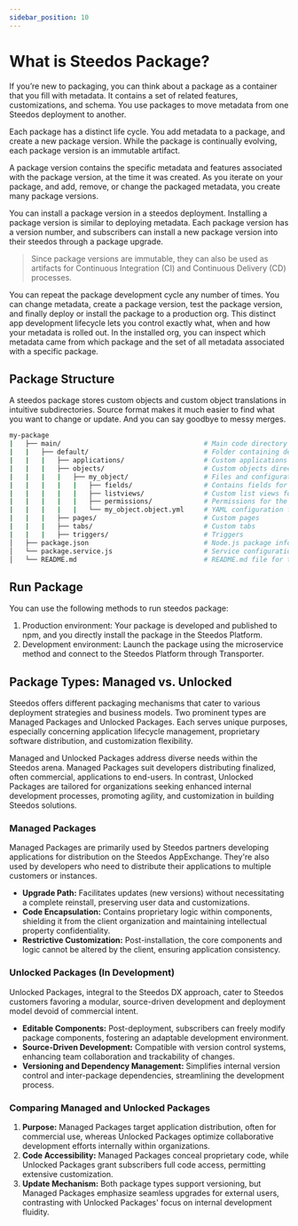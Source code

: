 ```yaml
---
sidebar_position: 10
---
```


# What is Steedos Package?

If you’re new to packaging, you can think about a package as a container that you fill with metadata. It contains a set of related features, customizations, and schema. You use packages to move metadata from one Steedos deployment to another.

Each package has a distinct life cycle. You add metadata to a package, and create a new package version. While the package is continually evolving, each package version is an immutable artifact.

A package version contains the specific metadata and features associated with the package version, at the time it was created. As you iterate on your package, and add, remove, or change the packaged metadata, you create many package versions.

You can install a package version in a steedos deployment. Installing a package version is similar to deploying metadata. Each package version has a version number, and subscribers can install a new package version into their steedos through a package upgrade.

> Since package versions are immutable, they can also be used as artifacts for Continuous Integration (CI) and Continuous Delivery (CD) processes.

You can repeat the package development cycle any number of times. You can change metadata, create a package version, test the package version, and finally deploy or install the package to a production org. This distinct app development lifecycle lets you control exactly what, when and how your metadata is rolled out. In the installed org, you can inspect which metadata came from which package and the set of all metadata associated with a specific package.



## Package Structure

A steedos package stores custom objects and custom object translations in intuitive subdirectories. Source format makes it much easier to find what you want to change or update. And you can say goodbye to messy merges.

```bash
my-package
|   ├── main/                                    # Main code directory
|   |   ├── default/                             # Folder containing default code and content
|   |   |   ├── applications/                    # Custom applications
|   |   |   ├── objects/                         # Custom objects directory, containing definitions such as fields
|   |   |   |   ├── my_object/                   # Files and configurations for an individual custom object
|   |   |   |   |   ├── fields/                  # Contains fields for the custom object
|   |   |   |   |   ├── listviews/               # Custom list views for the object
|   |   |   |   |   ├── permissions/             # Permissions for the custom object
|   |   |   |   |   └── my_object.object.yml     # YAML configuration file for the custom object
|   |   |   ├── pages/                           # Custom pages
|   |   |   ├── tabs/                            # Custom tabs
|   |   |   ├── triggers/                        # Triggers
│   ├── package.json                             # Node.js package information and dependencies
│   └── package.service.js                       # Service configuration for the package
│   └── README.md                                # README.md file for the package.
```


## Run Package

You can use the following methods to run steedos package:

1. Production environment: Your package is developed and published to npm, and you directly install the package in the Steedos Platform. 
2. Development environment: Launch the package using the microservice method and connect to the Steedos Platform through Transporter.

## Package Types: Managed vs. Unlocked

Steedos offers different packaging mechanisms that cater to various deployment strategies and business models. Two prominent types are Managed Packages and Unlocked Packages. Each serves unique purposes, especially concerning application lifecycle management, proprietary software distribution, and customization flexibility.

Managed and Unlocked Packages address diverse needs within the Steedos arena. Managed Packages suit developers distributing finalized, often commercial, applications to end-users. In contrast, Unlocked Packages are tailored for organizations seeking enhanced internal development processes, promoting agility, and customization in building Steedos solutions.

### Managed Packages

Managed Packages are primarily used by Steedos partners developing applications for distribution on the Steedos AppExchange. They're also used by developers who need to distribute their applications to multiple customers or instances.

- **Upgrade Path:** Facilitates updates (new versions) without necessitating a complete reinstall, preserving user data and customizations.
- **Code Encapsulation:** Contains proprietary logic within components, shielding it from the client organization and maintaining intellectual property confidentiality.
- **Restrictive Customization:** Post-installation, the core components and logic cannot be altered by the client, ensuring application consistency.

### Unlocked Packages (In Development)

Unlocked Packages, integral to the Steedos DX approach, cater to Steedos customers favoring a modular, source-driven development and deployment model devoid of commercial intent.

- **Editable Components:** Post-deployment, subscribers can freely modify package components, fostering an adaptable development environment.
- **Source-Driven Development:** Compatible with version control systems, enhancing team collaboration and trackability of changes.
- **Versioning and Dependency Management:** Simplifies internal version control and inter-package dependencies, streamlining the development process.

### Comparing Managed and Unlocked Packages

1. **Purpose:** Managed Packages target application distribution, often for commercial use, whereas Unlocked Packages optimize collaborative development efforts internally within organizations.
2. **Code Accessibility:** Managed Packages conceal proprietary code, while Unlocked Packages grant subscribers full code access, permitting extensive customization.
3. **Update Mechanism:** Both package types support versioning, but Managed Packages emphasize seamless upgrades for external users, contrasting with Unlocked Packages' focus on internal development fluidity.
